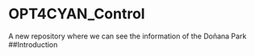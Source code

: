 # OPT4CYAN_Control
A new repository where we can see the information of the Doñana Park
  ##Introduction
